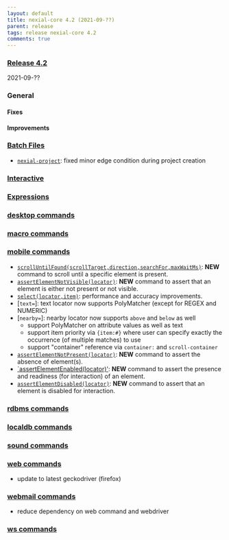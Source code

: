 ```yaml
---
layout: default
title: nexial-core 4.2 (2021-09-??)
parent: release
tags: release nexial-core 4.2
comments: true
---
```


### <a href="https://github.com/nexiality/nexial-core/releases/tag/nexial-core-v4.2_????" class="external-link" target="_nexial_link">Release 4.2</a>
2021-09-??


### General

#### Fixes

#### Improvements


### [Batch Files](../userguide/BatchFiles)
- [`nexial-project`](../userguide/BatchFiles#nexial-project): fixed minor edge condition during project creation


### [Interactive](../interactive)


### [Expressions](../expressions)


### [desktop commands](../commands/desktop)


### [macro commands](../commands/macro)


### [mobile commands](../commands/mobile)
- [`scrollUntilFound(scrollTarget,direction,searchFor,maxWaitMs)`](../commands/mobile/scrollUntilFound(scrollTarget,direction,searchFor,maxWaitMs)):
  **NEW** command to scroll until a specific element is present.
- [`assertElementNotVisible(locator)`](../commands/mobile/assertElementNotVisible(locator)): **NEW** command to assert
  that an element is either not present or not visible.
- [`select(locator,item)`](../commands/mobile/select(locator,item)): performance and accuracy improvements.
- [`text=`]: text locator now supports PolyMatcher (except for REGEX and NUMERIC)
- [`nearby=`]: nearby locator now supports `above` and `below` as well
  - support PolyMatcher on attribute values as well as text
  - support item priority via `{item:#}` where user can specify exactly the occurrence (of multiple matches) to use
  - support "container" reference via `container:` and `scroll-container`
- [`assertElementNotPresent(locator)`](../commands/mobile/assertElementNotPresent(locator)): **NEW** command to assert
  the absence of element(s).
- [`assertElementEnabled(locator)'](../commands/mobile/assertElementEnabled(locator)): **NEW** command to assert the
  presence and readiness (for interaction) of an element.
- [`assertElementDisabled(locator)`](../commands/mobile/assertElementDisabled(locator)): **NEW** command to assert that
  an element is disabled for interaction.


### [rdbms commands](../commands/rdbms)


### [localdb commands](../commands/localdb)


### [sound commands](../commands/sound)


### [web commands](../commands/web)
- update to latest geckodriver (firefox)


### [webmail commands](../commands/webmail)
- reduce dependency on web command and webdriver


### [ws commands](../commands/ws)
